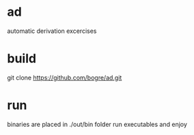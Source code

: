# ad
automatic derivation excercises

# build
git clone https://github.com/bogre/ad.git

# run
binaries are placed in ./out/bin folder
run executables and enjoy
